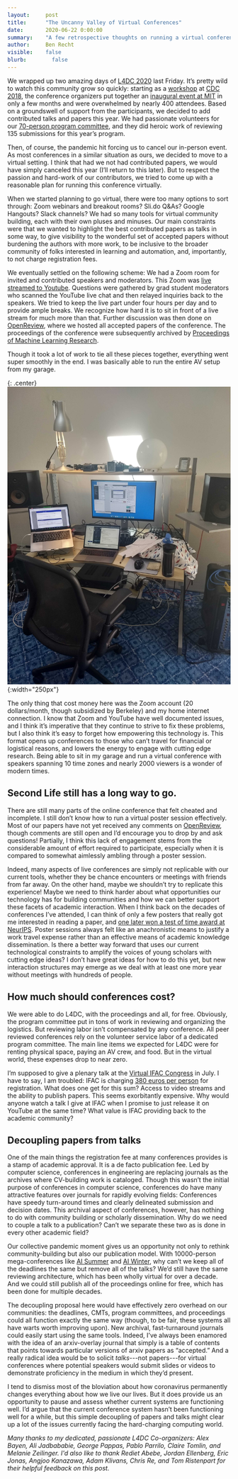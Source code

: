 ```yaml
---
layout:     post
title:      "The Uncanny Valley of Virtual Conferences"
date:       2020-06-22 0:00:00
summary:    "A few retrospective thoughts on running a virtual conference. What worked, what didn't work, and what I might encourage moving forward."
author:     Ben Recht
visible:    false
blurb: 		  false
---
```


We wrapped up two amazing days of [L4DC 2020](http://www.l4dc.org/) last Friday. It’s pretty wild to watch this community grow so quickly: starting as a [workshop](https://kgatsis.github.io/learning_for_control_workshop_CDC2018/) at [CDC 2018](https://kgatsis.github.io/learning_for_control_workshop_CDC2018/), the conference organizers put together an [inaugural event at MIT](https://l4dc.mit.edu/) in only a few months and were overwhelmed by nearly 400 attendees. Based on a groundswell of support from the participants, we decided to add contributed talks and papers this year. We had passionate volunteers for our [70-person program committee](https://sites.google.com/berkeley.edu/l4dc/organizers-pc), and they did heroic work of reviewing 135 submissions for this year’s program.

Then, of course, the pandemic hit forcing us to cancel our in-person event. As most conferences in a similar situation as ours, we decided to move to a virtual setting. I think that had we not had contributed papers, we would have simply canceled this year (I’ll return to this later). But to respect the passion and hard-work of our contributors, we tried to come up with a reasonable plan for running this conference virtually.

When we started planning to go virtual, there were too many options to sort through: Zoom webinars and breakout rooms? Sli.do Q&As? Google Hangouts? Slack channels? We had so many tools for virtual community building, each with their own pluses and minuses. Our main constraints were that we wanted to highlight the best contributed papers as talks in some way, to give visibility to the wonderful set of accepted papers without burdening the authors with more work, to be inclusive to the broader community of folks interested in learning and automation, and, importantly, to not charge registration fees.

We eventually settled on the following scheme:
We had a Zoom room for invited and contributed speakers and moderators.
This Zoom was [live streamed to Youtube](https://www.youtube.com/watch?v=b_sJb1k9dVY).
Questions were gathered by grad student moderators who scanned the YouTube live chat and then relayed inquiries back to the speakers.
We tried to keep the live part under four hours per day and to provide ample breaks. We recognize how hard it is to sit in front of a live stream for much more than that.
Further discussion was then done on [OpenReview](https://openreview.net/group?id=L4DC.org/2020/Conference), where we hosted all accepted papers of the conference.
The proceedings of the conference were subsequently archived by [Proceedings of Machine Learning Research](http://proceedings.mlr.press/).

Though it took a lot of work to tie all these pieces together, everything went super smoothly in the end. I was basically able to run the entire AV setup from my garage.

{: .center}
![where the magic happens](/assets/command_station.jpg){:width="250px"}

The only thing that cost money here was the Zoom account (20 dollars/month, though subsidized by Berkeley) and my home internet connection. I know that Zoom and YouTube have well documented issues, and I think it’s imperative that they continue to strive to fix these problems, but I also think it’s easy to forget how empowering this technology is. This format opens up conferences to those who can’t travel for financial or logistical reasons, and lowers the energy to engage with cutting edge research. Being able to sit in my garage and run a virtual conference with speakers spanning 10 time zones and nearly 2000 viewers is a wonder of modern times.

## Second Life still has a long way to go.

There are still many parts of the online conference that felt cheated and incomplete. I still don’t know how to run a virtual poster session effectively. Most of our papers have not yet received any comments on [OpenReview](https://openreview.net/group?id=L4DC.org/2020/Conference), though comments are still open and I’d encourage you to drop by and ask questions! Partially, I think this lack of engagement stems from the considerable amount of effort required to participate, especially when it is compared to somewhat aimlessly ambling through a poster session.

Indeed, many aspects of live conferences are simply not replicable with our current tools, whether they be chance encounters or meetings with friends from far away. On the other hand, maybe we shouldn’t try to replicate this experience! Maybe we need to think harder about what opportunities our technology has for building communities and how we can better support these facets of academic interaction. When I think back on the decades of conferences I’ve attended, I can think of only a few posters that really got me interested in reading a paper, and [one later won a test of time award at NeurIPS](https://papers.nips.cc/paper/3323-the-tradeoffs-of-large-scale-learning.pdf). Poster sessions always felt like an anachronistic means to justify a work travel expense rather than an effective means of academic knowledge dissemination. Is there a better way forward that uses our current technological constraints to amplify the voices of young scholars with cutting edge ideas? I don’t have great ideas for how to do this yet, but new interaction structures may emerge as we deal with at least one more year without meetings with hundreds of people.

## How much should conferences cost?

We were able to do L4DC, with the proceedings and all, for free. Obviously, the program committee put in tons of work in reviewing and organizing the logistics. But reviewing labor isn’t compensated by any conference. All peer reviewed conferences rely on the volunteer service labor of a dedicated program committee. The main line items we expected for L4DC were for renting physical space, paying an AV crew, and food. But in the virtual world, these expenses drop to near zero.

I’m supposed to give a plenary talk at the [Virtual IFAC Congress](https://www.ifac2020.org/) in July. I have to say, I am troubled: IFAC is charging [380 euros per person](https://www.ifac2020.org/registration/) for registration. What does one get for this sum? Access to video streams and the ability to publish papers. This seems exorbitantly expensive. Why would anyone watch a talk I give at IFAC when I promise to just release it on YouTube at the same time? What value is IFAC providing back to the academic community?

## Decoupling papers from talks

One of the main things the registration fee at many conferences provides is a stamp of academic approval. It is a de facto publication fee. Led by computer science, conferences in engineering are replacing journals as the archives where CV-building work is cataloged. Though this wasn’t the initial purpose of conferences in computer science, conferences do have many attractive features over journals for rapidly evolving fields: Conferences have speedy turn-around times and clearly delineated submission and decision dates. This archival aspect of conferences, however, has nothing to do with community building or scholarly dissemination. Why do we need to couple a talk to a publication? Can’t we separate these two as is done in every other academic field?

Our collective pandemic moment gives us an opportunity not only to rethink community-building but also our publication model. With 10000-person mega-conferences like [AI Summer](http://icml.cc) and [AI Winter](http://neurips.cc), why can’t we keep all of the deadlines the same but remove all of the talks? We’d still have the same reviewing architecture, which has been wholly virtual for over a decade. And we could still publish all of the proceedings online for free, which has been done for multiple decades.

The decoupling proposal here would have effectively zero overhead on our communities: the deadlines, CMTs, program committees, and proceedings could all function exactly the same way (though, to be fair, these systems all have warts worth improving upon). New archival, fast-turnaround journals could easily start using the same tools. Indeed, I’ve always been enamored with the idea of an arxiv-overlay journal that simply is a table of contents that points towards particular versions of arxiv papers as “accepted.” And a really radical idea would be to solicit _talks_---not papers---for virtual conferences where potential speakers would submit slides or videos to demonstrate proficiency in the medium in which they’d present.

I tend to dismiss most of the bloviation about how coronavirus permanently changes everything about how we live our lives. But it does provide us an opportunity to pause and assess whether current systems are functioning well. I’d argue that the current conference system hasn’t been functioning well for a while, but this simple decoupling of papers and talks might clear up a lot of the issues currently facing the hard-charging computing world.

*Many thanks to my dedicated, passionate L4DC Co-organizers: Alex Bayen, Ali Jadbababie, George Pappas, Pablo Parrilo, Claire Tomlin, and Melanie Zeilinger. I'd also like to thank Rediet Abebe, Jordan Ellenberg, Eric Jonas, Angjoo Kanazawa, Adam Klivans, Chris Re, and Tom Ristenpart for their helpful feedback on this post.*
